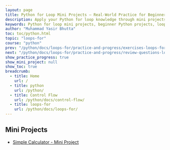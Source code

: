 ```yaml
---
layout: page
title: Python for Loop Mini Projects – Real-World Practice for Beginners
description: Apply your Python for loop knowledge through mini projects designed for beginners. Build practical coding skills with fun and educational loop-based project ideas.
keywords: Python for loop mini projects, beginner Python projects, loop-based coding tasks, Python for loop practice, real-world Python exercises, Python programming projects, for loop applications, Python logic building
author: "Muhammad Yasir Bhutta"
toc: toc/python.html
topic: "loops-for"
course: "python"
prev: "/python/docs/loops-for/practice-and-progress/exercises-loops-for.html"
next: "/python/docs/loops-for/practice-and-progress/review-questions-loops-for.html"
show_practice_progress: true
show_mini_project: null
show_toc: true
breadcrumb:
  - title: Home
    url: /
  - title: python
    url: /python/
  - title: Control Flow
    url: /python/docs/control-flow/
  - title: loops-for
    url: /python/docs/loops-for/
---
```


## Mini Projects

- [Simple Calculator - Mini Project](../../../mini-projects/simple-calculator-python-mini-project.md)